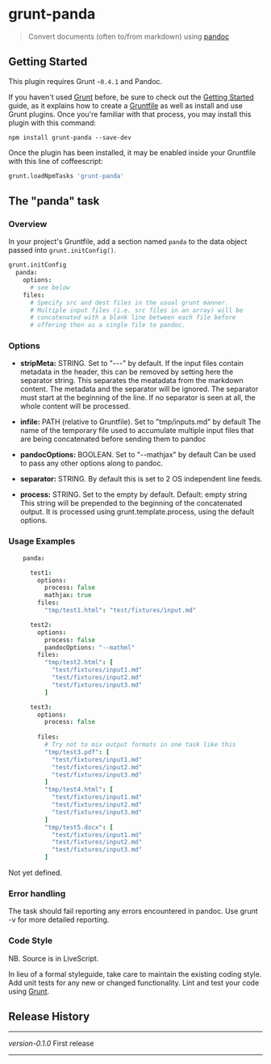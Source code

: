# grunt-panda

> Convert documents (often to/from markdown) using [pandoc](http://johnmacfarlane.net/pandoc/)

## Getting Started
This plugin requires Grunt `~0.4.1` and Pandoc.

If you haven't used [Grunt](http://gruntjs.com/) before, be sure to check out the [Getting Started](http://gruntjs.com/getting-started) guide, as it explains how to create a [Gruntfile](http://gruntjs.com/sample-gruntfile) as well as install and use Grunt plugins. Once you're familiar with that process, you may install this plugin with this command:

```shell
npm install grunt-panda --save-dev
```

Once the plugin has been installed, it may be enabled inside your Gruntfile with this line of coffeescript:

```coffee
grunt.loadNpmTasks 'grunt-panda'
```

## The "panda" task

### Overview
In your project's Gruntfile, add a section named `panda` to the data object passed into `grunt.initConfig()`.

```coffee
grunt.initConfig
  panda: 
    options:
      # see below
    files:
      # Specify src and dest files in the usual grunt manner.
      # Multiple input files (i.e. src files in an array) will be
      # concatenated with a blank line between each file before
      # offering then as a single file to pandoc.

```

### Options

* __stripMeta:__ STRING.
  Set to "---" by default.
  If the input files contain metadata in the header, 
  this can be removed by setting here the separator string. 
  This separates the meatadata from the markdown content. 
  The metadata and the separator will be ignored. 
  The separator must start at the beginning of the line. 
  If no separator is seen at all, the whole content will be processed.

* __infile:__ PATH (relative to Gruntfile).
  Set to "tmp/inputs.md" by default 
  The name of the temporary file used to accumulate multiple input files
  that are being concatenated before sending them to pandoc

* __pandocOptions:__ BOOLEAN.
  Set to "--mathjax" by default
  Can be used to pass any other options along to pandoc.

* __separator:__ STRING.
  By default this is set to 2 OS independent line feeds.

* __process:__ STRING.
  Set to the empty by default. Default: empty string
  This string will be prepended to the beginning of the concatenated output. 
  It is processed using grunt.template.process, using the default options.


### Usage Examples
```coffee
    panda:

      test1:
        options:
          process: false
          mathjax: true
        files:
          "tmp/test1.html": "test/fixtures/input.md"

      test2:
        options:
          process: false
          pandocOptions: "--mathml"
        files:
          "tmp/test2.html": [
            "test/fixtures/input1.md"
            "test/fixtures/input2.md"
            "test/fixtures/input3.md"
          ]

      test3:
        options:
          process: false
 
        files:
          # Try not to mix output formats in one task like this
          "tmp/test3.pdf": [
            "test/fixtures/input1.md"
            "test/fixtures/input2.md"
            "test/fixtures/input3.md"
          ]
          "tmp/test4.html": [
            "test/fixtures/input1.md"
            "test/fixtures/input2.md"
            "test/fixtures/input3.md"
          ]
          "tmp/test5.docx": [
            "test/fixtures/input1.md"
            "test/fixtures/input2.md"
            "test/fixtures/input3.md"
          ]

```
Not yet defined.

### Error handling

The task should fail reporting any errors encountered in pandoc.
Use grunt -v for more detailed reporting.

### Code Style

NB. Source is in LiveScript.

In lieu of a formal styleguide, take care to maintain the existing coding style. Add unit tests for any new or changed functionality. Lint and test your code using [Grunt](http://gruntjs.com/).

## Release History
---------------  -------------
_version-0.1.0_  First release
---------------  -------------
